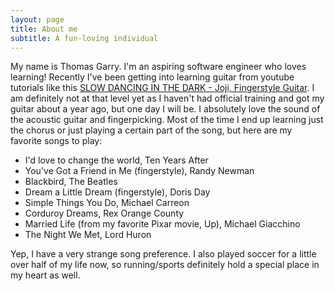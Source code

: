 ```yaml
---
layout: page
title: About me
subtitle: A fun-loving individual
---
```


My name is Thomas Garry. I'm an aspiring software engineer who loves learning! Recently I've been getting into learning guitar from youtube tutorials like this [SLOW DANCING IN THE DARK - Joji, Fingerstyle Guitar](https://www.youtube.com/watch?v=NJm8BdpH1C0). I am definitely not at that level yet as I haven't had official training and got my guitar about a year ago, but one day I will be. I absolutely love the sound of the acoustic guitar and fingerpicking. Most of the time I end up learning just the chorus or just playing a certain part of the song, but here are my favorite songs to play:

- I'd love to change the world, Ten Years After
- You've Got a Friend in Me (fingerstyle), Randy Newman
- Blackbird, The Beatles
- Dream a Little Dream (fingerstyle), Doris Day
- Simple Things You Do, Michael Carreon
- Corduroy Dreams, Rex Orange County
- Married Life (from my favorite Pixar movie, Up), Michael Giacchino  
- The Night We Met, Lord Huron

Yep, I have a very strange song preference. I also played soccer for a little over half of my life now, so running/sports definitely hold a special place in my heart as well.
